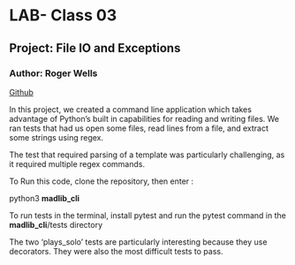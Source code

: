 # LAB- Class 03

## Project: **File IO and Exceptions**

### Author: Roger Wells

[Github](https://github.com/rsw359/madlib-cli)

In this project, we created a command line application which takes advantage of Python’s built in capabilities for reading and writing files. We ran tests that had us open some files, read lines from a file, and extract some strings using regex.

The test that required parsing of a template was particularly challenging, as it required multiple regex commands.

To Run this code, clone the repository, then enter :

python3 **madlib_cli**

To run tests in the terminal, install pytest and run the pytest command in the **madlib_cli**/tests directory

The two ‘plays_solo’ tests are particularly interesting because they use decorators. They were also the most difficult tests to pass.
